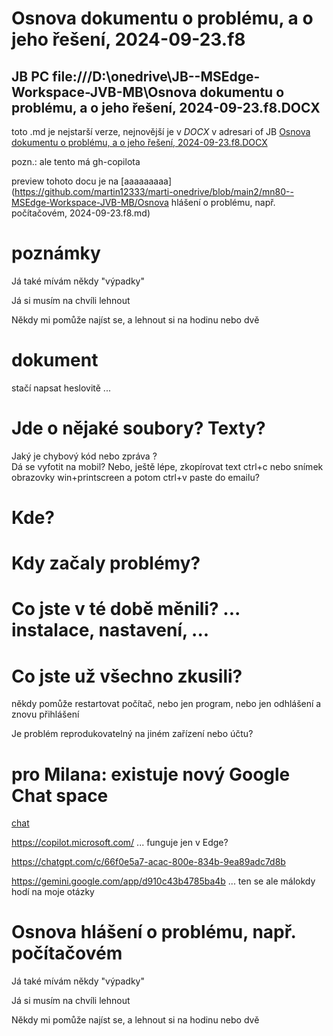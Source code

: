 # Osnova dokumentu o problému, a o jeho řešení, 2024-09-23.f8

## JB PC file:///D:\onedrive\JB--MSEdge-Workspace-JVB-MB\Osnova dokumentu o problému, a o jeho řešení, 2024-09-23.f8.DOCX

toto .md je nejstarší verze, nejnovější je v *DOCX* v adresari of JB  [Osnova dokumentu o problému, a o jeho řešení, 2024-09-23.f8.DOCX](
		https://onedrive.live.com/?id=BD7EC0AC1B4D4A31%21s8ee90528df21466eb3465aa3c889f4d7&cid=BD7EC0AC1B4D4A31
	)





pozn.: ale tento má gh-copilota

preview tohoto docu je  na 
[aaaaaaaaa](https://github.com/martin12333/marti-onedrive/blob/main2/mn80--MSEdge-Workspace-JVB-MB/Osnova hlášení o problému, např. počítačovém, 2024-09-23.f8.md)

# poznámky

Já také mívám někdy "výpadky"

Já si musím na chvíli lehnout

Někdy mi pomůže najíst se, a lehnout si na hodinu nebo dvě


# dokument

stačí napsat heslovitě ...

# Jde o nějaké soubory? Texty? 

 

Jaký je chybový kód nebo zpráva ?  
Dá se vyfotit na mobil? Nebo, ještě lépe, zkopírovat text ctrl+c nebo snímek obrazovky win+printscreen a potom ctrl+v paste do emailu?
 

 
# Kde?

# Kdy začaly problémy?

# Co jste v té době měnili? ... instalace, nastavení, ...


# Co jste už všechno zkusili?

někdy pomůže restartovat počítač, nebo jen program, nebo jen odhlášení a znovu přihlášení

Je problém reprodukovatelný na jiném zařízení nebo účtu?

# pro Milana: existuje nový Google Chat space

[chat ](https://mail.google.com/chat/u/0/#chat/space/AAAA2NU9Pu0)


https://copilot.microsoft.com/ ... funguje jen v Edge?


https://chatgpt.com/c/66f0e5a7-acac-800e-834b-9ea89adc7d8b

https://gemini.google.com/app/d910c43b4785ba4b ... ten se ale málokdy hodí na moje otázky


# Osnova hlášení o problému, např. počítačovém

Já také mívám někdy "výpadky"

Já si musím na chvíli lehnout

Někdy mi pomůže najíst se, a lehnout si na hodinu nebo dvě
